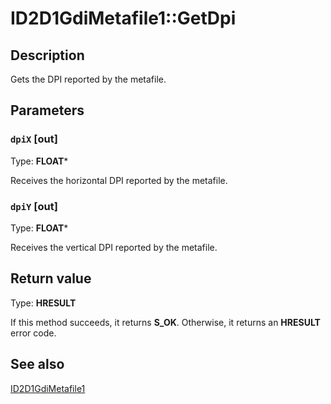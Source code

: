 # ID2D1GdiMetafile1::GetDpi

## Description

Gets the DPI reported by the metafile.

## Parameters

### `dpiX` [out]

Type: **FLOAT***

Receives the horizontal DPI reported by the metafile.

### `dpiY` [out]

Type: **FLOAT***

Receives the vertical DPI reported by the metafile.

## Return value

Type: **HRESULT**

If this method succeeds, it returns **S_OK**. Otherwise, it returns an **HRESULT** error code.

## See also

[ID2D1GdiMetafile1](https://learn.microsoft.com/windows/desktop/api/d2d1_1/nn-d2d1_1-id2d1gdimetafile)